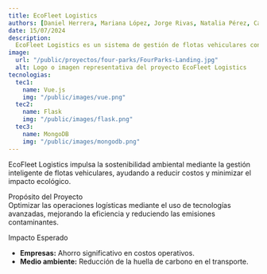 ```yaml
---
title: EcoFleet Logistics
authors: [Daniel Herrera, Mariana López, Jorge Rivas, Natalia Pérez, Camilo Torres]
date: 15/07/2024
description:
  EcoFleet Logistics es un sistema de gestión de flotas vehiculares con un enfoque sostenible, diseñado para empresas de transporte y logística. Ofrece monitoreo en tiempo real, optimización de rutas, reportes de emisiones de CO2 y mantenimiento predictivo.
image:
  url: "/public/proyectos/four-parks/FourParks-Landing.jpg"
  alt: Logo o imagen representativa del proyecto EcoFleet Logistics
tecnologias:
  tec1:
    name: Vue.js
    img: "/public/images/vue.png"
  tec2:
    name: Flask
    img: "/public/images/flask.png"
  tec3:
    name: MongoDB
    img: "/public/images/mongodb.png"
---
```


EcoFleet Logistics impulsa la sostenibilidad ambiental mediante la gestión inteligente de flotas vehiculares, ayudando a reducir costos y minimizar el impacto ecológico.

Propósito del Proyecto  
Optimizar las operaciones logísticas mediante el uso de tecnologías avanzadas, mejorando la eficiencia y reduciendo las emisiones contaminantes.

Impacto Esperado  
- **Empresas:** Ahorro significativo en costos operativos.  
- **Medio ambiente:** Reducción de la huella de carbono en el transporte.  
